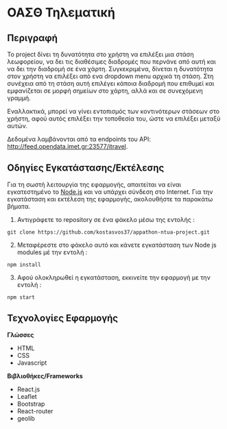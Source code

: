 # ΟΑΣΘ Τηλεματική

## Περιγραφή 

Το project δίνει τη δυνατότητα στο χρήστη να επιλέξει μια στάση λεωφορείου, να δει τις διαθέσιμες διαδρομές που περνάνε από αυτή και να δει την διαδρομή σε ένα χάρτη. Συγκεκριμένα, δίνεται η δυνατότητα στον χρήστη να επιλέξει από ενα dropdown menu αρχικά τη στάση. Στη συνέχεια από τη στάση αυτή επιλέγει κάποια διαδρομή που επιθυμεί και εμφανίζεται σε μορφή σημείων στο χάρτη, αλλά και σε συνεχόμενη γραμμή.

Εναλλακτικά, μπορεί να γίνει εντοπισμός των κοντινότερων στάσεων στο χρήστη, αφού αυτός επιλέξει την τοποθεσία του, ώστε να επιλέξει μεταξύ αυτών.

Δεδομένα λαμβάνονται από τα endpoints του API: http://feed.opendata.imet.gr:23577/itravel.

## Οδηγίες Εγκατάστασης/Εκτέλεσης

Για τη σωστή λειτουργία της εφαρμογής, απαιτείται να είναι εγκατεστημένο το [Node.js](https://nodejs.org/en/) και να υπάρχει σύνδεση στο Internet. Για την εγκατάσταση και εκτέλεση της εφαρμογής, ακολουθήστε τα παρακάτω βήματα.

1. Αντιγράφετε το repository σε ένα φάκελο μέσω της εντολής :

```
git clone https://github.com/kostasvos37/appathon-ntua-project.git
```

2. Μεταφέρεστε στο φάκελο αυτό και κάνετε εγκατάσταση των Node js modules μέ την εντολή :

```
npm install
```

3. Αφού ολοκληρωθεί η εγκατάσταση, εκκινείτε την εφαρμογή με την εντολή :
```
npm start
```

## Τεχνολογίες Εφαρμογής

**Γλώσσες**
- HTML
- CSS
- Javascript

**Βιβλιοθήκες/Frameworks**
- React.js
- Leaflet
- Bootstrap
- React-router
- geolib
